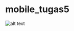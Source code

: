 # mobile_tugas5

![alt text](https://github.com/nadzul24/mobile_tugas5/commit/d9e3f2a695ac008582c9a2a6eb4cea3469c931b9)

